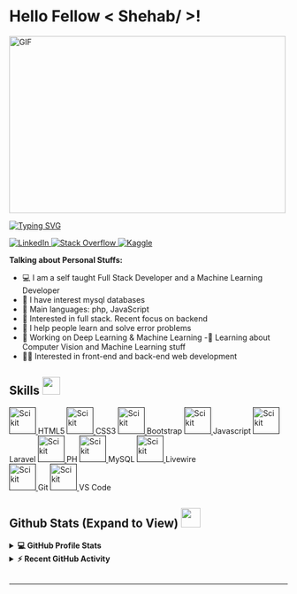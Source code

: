 <h1> Hello Fellow < Shehab/ >!  </h1>

  <img align="center" alt="GIF" src="https://github.com/abhisheknaiidu/abhisheknaiidu/blob/master/code.gif?raw=true" width="500" height="320" />
  

<a href="https://git.io/typing-svg"><img src="https://readme-typing-svg.herokuapp.com?font=Fira+Code&weight=200&size=17&pause=1015&color=5324F7&width=479&height=70&lines=Hi+%F0%9F%91%8B%2C+I'm+a+Full+Stack+developer;Always+learning+new+things;And+we+help+others;Freelance" alt="Typing SVG" /></a>

   <a href="https://www.linkedin.com/in/shehab-mohamed-b81b0a238/" target="_blank">
    <img alt="LinkedIn" src="https://img.shields.io/badge/LinkedIn-0077B5?style=for-the-badge&logo=linkedin&logoColor=white">
  </a>   
  
   <a href="https://web.facebook.com/shehab.moee/" target="_blank">
    <img alt="Stack Overflow" src="https://img.shields.io/badge/facbook-0007B5?style=for-the-badge&logo=facebook&logoColor=white">
  </a>  
  <a href="https://github.com/shehab83" target="_blank">
    <img alt="Kaggle" src="https://img.shields.io/badge/github-20BEFF?style=for-the-badge&logo=github&logoColor=black">
  </a>  

**Talking about Personal Stuffs:**
	
- 💻 I am a self taught Full Stack Developer and a Machine Learning Developer
- 📝 I have interest mysql databases
- 🌟 Main languages: php, JavaScript
- 🧐   Interested in full stack. Recent focus on backend
- 🤝 I help people learn and solve error problems
- 🔭 Working on Deep Learning & Machine Learning
-🌱 Learning about Computer Vision and Machine Learning stuff
- 👨‍💻 Interested in front-end and back-end web development
<h2> Skills <img src = "https://media2.giphy.com/media/QssGEmpkyEOhBCb7e1/giphy.gif?cid=ecf05e47a0n3gi1bfqntqmob8g9aid1oyj2wr3ds3mg700bl&rid=giphy.gif" width = 32px> </h2>


  <a href="" target="_blank">
    <img alt="Scikit" src="https://seeklogo.com/images/H/html5-without-wordmark-color-logo-14D252D878-seeklogo.com.png"width="48" height="48" alt="HTML5">
  </a>HTML5

 <a href="" target="_blank">
    <img alt="Scikit" src="https://upload.wikimedia.org/wikipedia/commons/thumb/6/62/CSS3_logo.svg/48px-CSS3_logo.svg.png" width="48" height="48" alt="Css3">
  </a>CSS3

 <a href="" target="_blank">
    <img alt="Scikit"  src="https://cdn.worldvectorlogo.com/logos/bootstrap-4.svg" width="48" height="48" alt="Bootstrap">
  </a>Bootstrap
 <a href="" target="_blank">
    <img alt="Scikit"  src="https://upload.wikimedia.org/wikipedia/commons/thumb/9/99/Unofficial_JavaScript_logo_2.svg/1024px-Unofficial_JavaScript_logo_2.svg.png" width="48" height="48" alt="javascript">
  </a>Javascript
  

<a href="" target="_blank"> 
    <img alt="Scikit" src="https://cdn.worldvectorlogo.com/logos/laravel-2.svg" width="48" height="48">
  </a>Laravel

   <a href="" target="_blank">
    <img alt="Scikit" src="https://i.ibb.co/LzmYpDX/146-1466902-php-logo-png-transparent-php-logo-png-png-removebg-preview.png" width="48" height="48" alt="PHP">
  </a>PH
   <a href="" target="_blank">
    <img alt="Scikit"  src="https://www.logo.wine/a/logo/MySQL/MySQL-Logo.wine.svg" width="48" height="48" alt="Laravel">
  </a>MySQL
  
   <a href="" target="_blank">
    <img alt="Scikit"  src="https://i0.wp.com/laravel-livewire.com/img/twitter.png" width="48" height="48" alt="livewire">
  </a>Livewire<br>
   <a href="" target="_blank">
    <img alt="Scikit" src="https://upload.wikimedia.org/wikipedia/commons/thumb/3/3f/Git_icon.svg/1200px-Git_icon.svg.png" width="48" height="48" alt="Git">
  </a>Git
   <a href="" target="_blank">
    <img alt="Scikit"  src="https://upload.wikimedia.org/wikipedia/commons/9/9a/Visual_Studio_Code_1.35_icon.svg" width="48" height="48" alt="Jamstack" />
  </a>VS Code

 
   

<h2> Github Stats (Expand to View) <img src = "https://i.pinimg.com/originals/65/c4/f4/65c4f452571be1261e9c623f7da488ac.gif" width = 35px> </h2>

<details> 
  <summary><b>💻 GitHub Profile Stats</b></summary>
  <br/>
  <p align="center">
    <a href="https://github.com/anuraghazra/github-readme-stats"><img alt="Aastha's Github Stats" src="https://github-readme-stats.vercel.app/api?username=aastha12&show_icons=true&count_private=true&theme=algolia" height="192px"/></a>
<br/>
  &nbsp;
	  <img src="https://github-readme-stats.vercel.app/api/top-langs?username=aastha12&show_icons=true&locale=en&layout=compact&theme=algolia" alt="aastha12" height="192px"/>
  <br/>
  </p>
</details>


<details>
  <summary><b>⚡ Recent GitHub Activity</b></summary>
  <br/>
   <a href="https://github.com/aastha12"><img alt="Aastha's Activity Graph" src="https://activity-graph.herokuapp.com/graph?username=aastha12&custom_title=Aastha's%20Contribution%20Graph&theme=react-dark" /></a>
  <br/>

</details>

<br/>



----------------------------------------------------------------------
